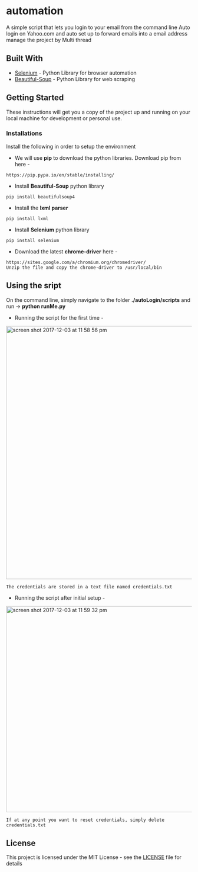 # automation

A simple script that lets you login to your email from the command line
Auto login on Yahoo.com and auto set up to forward emails into a email address
manage the project by Multi thread 
## Built With

* [Selenium](http://www.seleniumhq.org/) - Python Library for browser automation
* [Beautiful-Soup](https://www.crummy.com/software/BeautifulSoup/bs4/doc/) - Python Library for web scraping

## Getting Started

These instructions will get you a copy of the project up and running on your local machine for development or personal use.

### Installations

Install the following in order to setup the environment

- We will use **pip** to download the python libraries. Download pip from here -

```
https://pip.pypa.io/en/stable/installing/
```

- Install **Beautiful-Soup** python library

```
pip install beautifulsoup4
```
- Install the **lxml parser** 

```
pip install lxml
```
- Install **Selenium**  python library

```
pip install selenium
```
- Download the latest **chrome-driver** here -

```
https://sites.google.com/a/chromium.org/chromedriver/
Unzip the file and copy the chrome-driver to /usr/local/bin
```

## Using the sript

On the command line, simply navigate to the folder **./autoLogin/scripts** and run -> **python runMe.py** 

- Running the script for the first time -

<img width="684" alt="screen shot 2017-12-03 at 11 58 56 pm" src="https://user-images.githubusercontent.com/15865085/33536913-1f10f18c-d886-11e7-8334-75c00f32ebf7.png">

```
The credentials are stored in a text file named credentials.txt
```

- Running the script after initial setup - 

<img width="557" alt="screen shot 2017-12-03 at 11 59 32 pm" src="https://user-images.githubusercontent.com/15865085/33536949-792d0f84-d886-11e7-8aad-a1ff6e0e0c34.png">

```
If at any point you want to reset credentials, simply delete credentials.txt
```

## License

This project is licensed under the MIT License - see the [LICENSE](LICENSE) file for details
